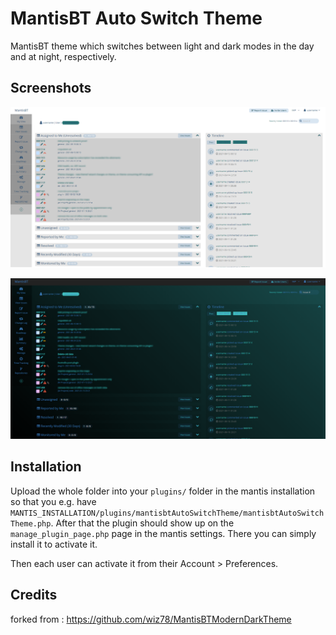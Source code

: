 # MantisBT Auto Switch Theme

MantisBT theme which switches between light and dark modes in the day and at night, respectively.

## Screenshots

![mantisbtAutoSwitchTheme Screenshot](files/LightScheme.png)

![mantisbtAutoSwitchTheme Screenshot](files/DarkScheme.png)

## Installation

Upload the whole folder into your `plugins/` folder in the mantis installation so that you e.g. have `MANTIS_INSTALLATION/plugins/mantisbtAutoSwitchTheme/mantisbtAutoSwitchTheme.php`. After that the plugin should show up on the `manage_plugin_page.php` page in the mantis settings. There you can simply install it to activate it.

Then each user can activate it from their Account > Preferences.

## Credits

forked from : https://github.com/wiz78/MantisBTModernDarkTheme
